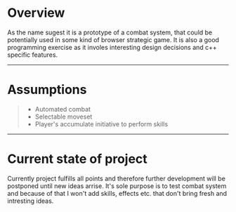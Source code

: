 Overview
========
As the name sugest it is a prototype of a combat system, that could be potentially used in some kind of browser strategic game.
It is also a good programming exercise as it involes interesting design decisions and c++ specific features.

---------

Assumptions
========
> - Automated combat
> - Selectable moveset
> - Player's accumulate initiative to perform skills

---------

Current state of project
========
Currently project fulfills all points and therefore further development will be postponed until new ideas arrise.
It's sole purpose is to test combat system and because of that I won't add skills, effects etc. that don't bring fresh and intresting ideas.
 